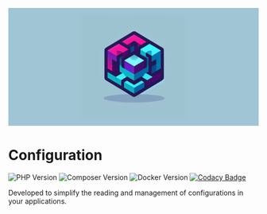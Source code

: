 ![nucleus framework logo](/docs/cover-github-repository.png)

# Configuration

![PHP Version](https://img.shields.io/badge/PHP-v^8.3.0-blue?logo=php&labelColor=fff)
![Composer Version](https://img.shields.io/badge/Composer-last-blue?labelColor=ccc&logo=composer&logoColor=blue)
![Docker Version](https://img.shields.io/badge/Docker-last-blue?labelColor=ccc&logo=docker&logoColor=blue)
[![Codacy Badge](https://app.codacy.com/project/badge/Grade/5dfafe6636724b728434293e66930807)](https://app.codacy.com/gh/Nucleus-Framework/configuration/dashboard?utm_source=gh&utm_medium=referral&utm_content=&utm_campaign=Badge_grade)

Developed to simplify the reading and management of configurations in your applications.
